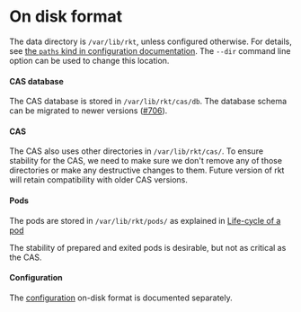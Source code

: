 On disk format
==============

The data directory is `/var/lib/rkt`, unless configured otherwise.
For details, see [the `paths` kind in configuration documentation][rktkind-paths].
The `--dir` command line option can be used to change this location.

#### CAS database

The CAS database is stored in `/var/lib/rkt/cas/db`.
The database schema can be migrated to newer versions ([#706][rkt-706]).

#### CAS

The CAS also uses other directories in `/var/lib/rkt/cas/`.
To ensure stability for the CAS, we need to make sure we don't remove any of those directories or make any destructive changes to them.
Future version of rkt will retain compatibility with older CAS versions.

#### Pods

The pods are stored in `/var/lib/rkt/pods/` as explained in [Life-cycle of a pod][pod-lifecycle]

The stability of prepared and exited pods is desirable, but not as critical as the CAS.

#### Configuration

The [configuration][configuration] on-disk format is documented separately.


[configuration]: ../configuration.md
[pod-lifecycle]: pod-lifecycle.md
[rkt-706]: https://github.com/rkt/rkt/issues/706
[rktkind-paths]: ../configuration.md#rktkind-paths
